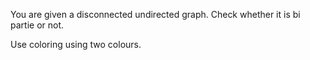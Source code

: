 You are given a disconnected undirected graph. Check whether it is bi partie or not.

Use coloring using two colours.